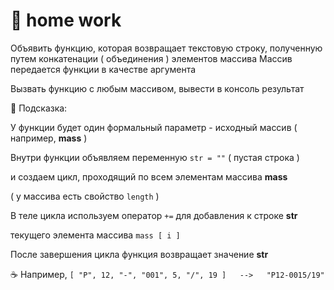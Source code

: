 # 💼 home work
Объявить функцию, которая возвращает текстовую строку, полученную путем конкатенации ( объединения ) элементов массива
Массив передается функции в качестве аргумента

Вызвать функцию с любым массивом, вывести в консоль результат

📌 Подсказка: 

У функции будет один формальный параметр - исходный массив ( например, **mass** )

Внутри функции объявляем переменную `str = ""`   ( пустая строка )

и создаем цикл, проходящий по всем элементам массива  **mass** 

( у массива есть свойство `length` )

В теле цикла используем оператор `+=` для добавления к строке **str** 

текущего элемента массива `mass [ i ]`

После завершения цикла функция возвращает значение **str**

☕️ Например,   `[ "P", 12, "-", "001", 5, "/", 19 ]   -->   "P12-0015/19"`
